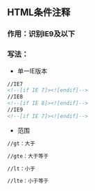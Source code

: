 ## HTML条件注释

### 作用：识别IE9及以下

### 写法：

* 单一IE版本

```markdown
//IE7
<!--[if IE 7]><![endif]-->
//IE8
<!--[if IE 8]><![endif]-->
//IE9
<!--[if IE 7]><![endif]-->
```

* 范围

```markdown
//gt：大于

//gte：大于等于

//lt：小于

//lte：小于等于
```



